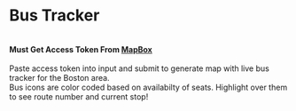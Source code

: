 <h1 class = 'title'>Bus Tracker</h1><br>
<strong>Must Get Access Token From <a href = 'https://docs.mapbox.com/help/getting-started/access-tokens/'>MapBox</a></strong><br>
<br>
Paste access token into  input and submit to generate map with live bus tracker for the Boston area.<br>
Bus icons are color coded based on availabilty of seats. Highlight over them to see route number and current stop!
